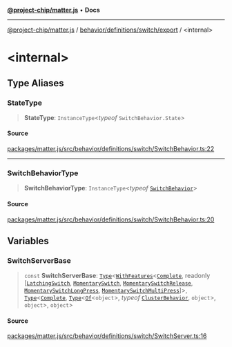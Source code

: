 [**@project-chip/matter.js**](../../../../../README.md) • **Docs**

***

[@project-chip/matter.js](../../../../../modules.md) / [behavior/definitions/switch/export](../README.md) / \<internal\>

# \<internal\>

## Type Aliases

### StateType

> **StateType**: `InstanceType`\<*typeof* `SwitchBehavior.State`\>

#### Source

[packages/matter.js/src/behavior/definitions/switch/SwitchBehavior.ts:22](https://github.com/project-chip/matter.js/blob/7a8cbb56b87d4ccf34bec5a9a95ab40a1711324f/packages/matter.js/src/behavior/definitions/switch/SwitchBehavior.ts#L22)

***

### SwitchBehaviorType

> **SwitchBehaviorType**: `InstanceType`\<*typeof* [`SwitchBehavior`](../README.md#switchbehavior)\>

#### Source

[packages/matter.js/src/behavior/definitions/switch/SwitchBehavior.ts:20](https://github.com/project-chip/matter.js/blob/7a8cbb56b87d4ccf34bec5a9a95ab40a1711324f/packages/matter.js/src/behavior/definitions/switch/SwitchBehavior.ts#L20)

## Variables

### SwitchServerBase

> `const` **SwitchServerBase**: [`Type`](../../../../cluster/export/namespaces/ClusterBehavior/interfaces/Type.md)\<[`WithFeatures`](../../../../../cluster/export/namespaces/ClusterComposer/README.md#withfeaturesclustertfeaturest)\<[`Complete`](../../../../../cluster/export/namespaces/Switch/interfaces/Complete.md), readonly [[`LatchingSwitch`](../../../../../cluster/export/namespaces/Switch/enumerations/Feature.md#latchingswitch), [`MomentarySwitch`](../../../../../cluster/export/namespaces/Switch/enumerations/Feature.md#momentaryswitch), [`MomentarySwitchRelease`](../../../../../cluster/export/namespaces/Switch/enumerations/Feature.md#momentaryswitchrelease), [`MomentarySwitchLongPress`](../../../../../cluster/export/namespaces/Switch/enumerations/Feature.md#momentaryswitchlongpress), [`MomentarySwitchMultiPress`](../../../../../cluster/export/namespaces/Switch/enumerations/Feature.md#momentaryswitchmultipress)]\>, [`Type`](../../../../cluster/export/namespaces/ClusterBehavior/interfaces/Type.md)\<[`Complete`](../../../../../cluster/export/namespaces/Switch/interfaces/Complete.md), [`Type`](../../../../cluster/export/namespaces/ClusterBehavior/interfaces/Type.md)\<[`Of`](../../../../../cluster/export/namespaces/ClusterType/interfaces/Of.md)\<`object`\>, *typeof* [`ClusterBehavior`](../../../../cluster/export/namespaces/ClusterBehavior/README.md), `object`\>, `object`\>, `object`\>

#### Source

[packages/matter.js/src/behavior/definitions/switch/SwitchServer.ts:16](https://github.com/project-chip/matter.js/blob/7a8cbb56b87d4ccf34bec5a9a95ab40a1711324f/packages/matter.js/src/behavior/definitions/switch/SwitchServer.ts#L16)
